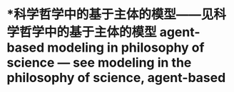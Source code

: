 # \*科学哲学中的基于主体的模型——见科学哲学中的基于主体的模型  agent-based modeling in philosophy of science — see modeling in the philosophy of science, agent-based
